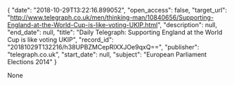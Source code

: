 {
  "date": "2018-10-29T13:22:16.899052", 
  "open_access": false, 
  "target_url": "http://www.telegraph.co.uk/men/thinking-man/10840656/Supporting-England-at-the-World-Cup-is-like-voting-UKIP.html", 
  "description": null, 
  "end_date": null, 
  "title": "Daily Telegraph: Supporting England at the World Cup is like voting UKIP", 
  "record_id": "20181029T132216/h38UPBZMCepRlXXJOe9qxQ==", 
  "publisher": "telegraph.co.uk", 
  "start_date": null, 
  "subject": "European Parliament Elections 2014"
}

None
